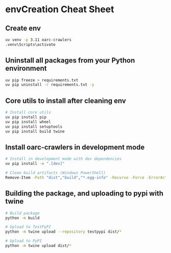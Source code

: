# envCreation Cheat Sheet

## Create env

```bash
uv venv -p 3.11 oarc-crawlers
.venv\Scripts\activate
```

## Uninstall all packages from your Python environment

```bash
uv pip freeze > requirements.txt
uv pip uninstall -r requirements.txt -y
```

## Core utils to install after cleaning env
```bash
# Install core utils
uv pip install pip
uv pip install wheel
uv pip install setuptools
uv pip install build twine
```

## Install oarc-crawlers in development mode

```bash
# Install in development mode with dev dependencies
uv pip install -e ".[dev]"

# Clean build artifacts (Windows PowerShell)
Remove-Item -Path "dist","build","*.egg-info" -Recurse -Force -ErrorAction SilentlyContinue
```

## Building the package, and uploading to pypi with twine

```bash
# Build package
python -m build

# Upload to TestPyPI
python -m twine upload --repository testpypi dist/*

# Upload to PyPI
python -m twine upload dist/*
```